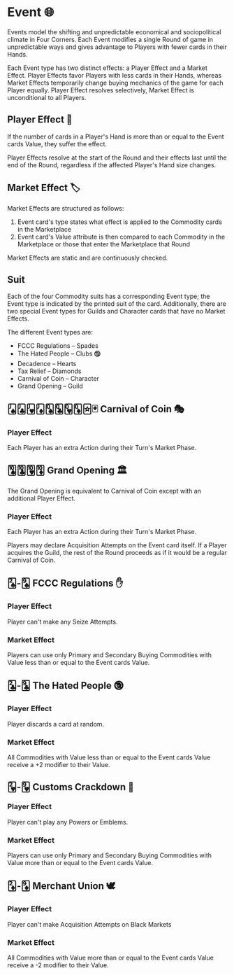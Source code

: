 # Event 🌐

Events model the shifting and unpredictable economical and sociopolitical climate in Four Corners. Each Event modifies a single Round of game in unpredictable ways and gives advantage to Players with fewer cards in their Hands.

Each Event type has two distinct effects: a Player Effect and a Market Effect. Player Effects favor Players with less cards in their Hands, whereas Market Effects temporarily change buying mechanics of the game for each Player equally. Player Effect resolves selectively, Market Effect is unconditional to all Players.

## Player Effect 👥

If the number of cards in a Player's Hand is more than or equal to the Event cards Value, they suffer the effect.

Player Effects resolve at the start of the Round and their effects last until the end of the Round, regardless if the affected Player's Hand size changes.

## Market Effect 🏷

Market Effects are structured as follows:

1. Event card's type states what effect is applied to the Commodity cards in the Marketplace
2. Event card's Value attribute is then compared to each Commodity in the Marketplace or those that enter the Marketplace that Round

Market Effects are static and are continuously checked.

## Suit

Each of the four Commodity suits has a corresponding Event type; the Event type is indicated by the printed suit of the card. Additionally, there are two special Event types for Guilds and Character cards that have no Market Effects.

The different Event types are:

* FCCC Regulations – Spades
* The Hated People – Clubs 🕲
* Decadence – Hearts
* Tax Relief – Diamonds
* Carnival of Coin – Character
* Grand Opening – Guild

## 🂫🃛🂻🃋🂭🃝🂽🃍🃟🃏 Carnival of Coin 🎭

### Player Effect

Each Player has an extra Action during their Turn's Market Phase.

## 🂪🃚🂺🃊 Grand Opening 🏛

The Grand Opening is equivalent to Carnival of Coin except with an additional Player Effect.

### Player Effect

Each Player has an extra Action during their Turn's Market Phase.

Players may declare Acquisition Attempts on the Event card itself. If a Player acquires the Guild, the rest of the Round proceeds as if it would be a regular Carnival of Coin.

## 🂢-🂩 FCCC Regulations ✋

### Player Effect

Player can't make any Seize Attempts.

### Market Effect

Players can use only Primary and Secondary Buying Commodities with Value less than or equal to the Event cards Value.

## 🃒-🃙 The Hated People 🕲

### Player Effect

Player discards a card at random.

### Market Effect

All Commodities with Value less than or equal to the Event cards Value receive a +2 modifier to their Value.

## 🂲-🂹 Customs Crackdown 🛃

### Player Effect

Player can't play any Powers or Emblems.

### Market Effect

Players can use only Primary and Secondary Buying Commodities with Value more than or equal to the Event cards Value.

## 🃂-🃉 Merchant Union 🕊

### Player Effect

Player can't make Acquisition Attempts on Black Markets

### Market Effect

All Commodities with Value more than or equal to the Event cards Value receive a -2 modifier to their Value.
